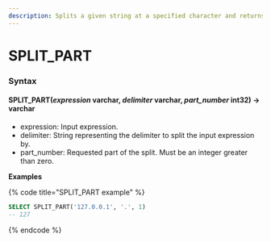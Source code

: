 ```yaml
---
description: Splits a given string at a specified character and returns the requested part.
---
```


# SPLIT\_PART

### Syntax <a href="#syntax" id="syntax"></a>

#### SPLIT\_PART(_expression_ varchar, _delimiter_ varchar, _part\_number_ int32) → varchar <a href="#split_partexpression-varchar-delimiter-varchar-part_number-int32--varchar" id="split_partexpression-varchar-delimiter-varchar-part_number-int32--varchar"></a>

* expression: Input expression.
* delimiter: String representing the delimiter to split the input expression by.
* part\_number: Requested part of the split. Must be an integer greater than zero.

**Examples**

{% code title="SPLIT_PART example" %}
```sql
SELECT SPLIT_PART('127.0.0.1', '.', 1)
-- 127
```
{% endcode %}
